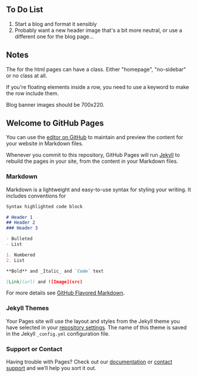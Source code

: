 ## To Do List
1. Start a blog and format it sensibly
2. Probably want a new header image that's a bit more neutral, or use a different one for the blog page...
 

## Notes
The <body> for the html pages can have a class. Either "homepage", "no-sidebar" or no class at all. 
  
If you're floating elements inside a row, you need to use a keyword to make the row include them.

Blog banner images should be 700x220. 

## Welcome to GitHub Pages

You can use the [editor on GitHub](https://github.com/DLeeSolar/DLeeSolar.github.io/edit/master/README.md) to maintain and preview the content for your website in Markdown files.

Whenever you commit to this repository, GitHub Pages will run [Jekyll](https://jekyllrb.com/) to rebuild the pages in your site, from the content in your Markdown files.

### Markdown

Markdown is a lightweight and easy-to-use syntax for styling your writing. It includes conventions for

```markdown
Syntax highlighted code block

# Header 1
## Header 2
### Header 3

- Bulleted
- List

1. Numbered
2. List

**Bold** and _Italic_ and `Code` text

[Link](url) and ![Image](src)
```

For more details see [GitHub Flavored Markdown](https://guides.github.com/features/mastering-markdown/).

### Jekyll Themes

Your Pages site will use the layout and styles from the Jekyll theme you have selected in your [repository settings](https://github.com/DLeeSolar/DLeeSolar.github.io/settings). The name of this theme is saved in the Jekyll `_config.yml` configuration file.

### Support or Contact

Having trouble with Pages? Check out our [documentation](https://help.github.com/categories/github-pages-basics/) or [contact support](https://github.com/contact) and we’ll help you sort it out.
